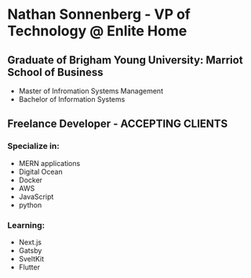# Nathan Sonnenberg - VP of Technology @ Enlite Home

## Graduate of Brigham Young University: Marriot School of Business
* Master of Infromation Systems Management
* Bachelor of Information Systems

## Freelance Developer - ACCEPTING CLIENTS
### Specialize in:
* MERN applications
* Digital Ocean
* Docker
* AWS
* JavaScript
* python
  
### Learning:
* Next.js
* Gatsby
* SveltKit
* Flutter
